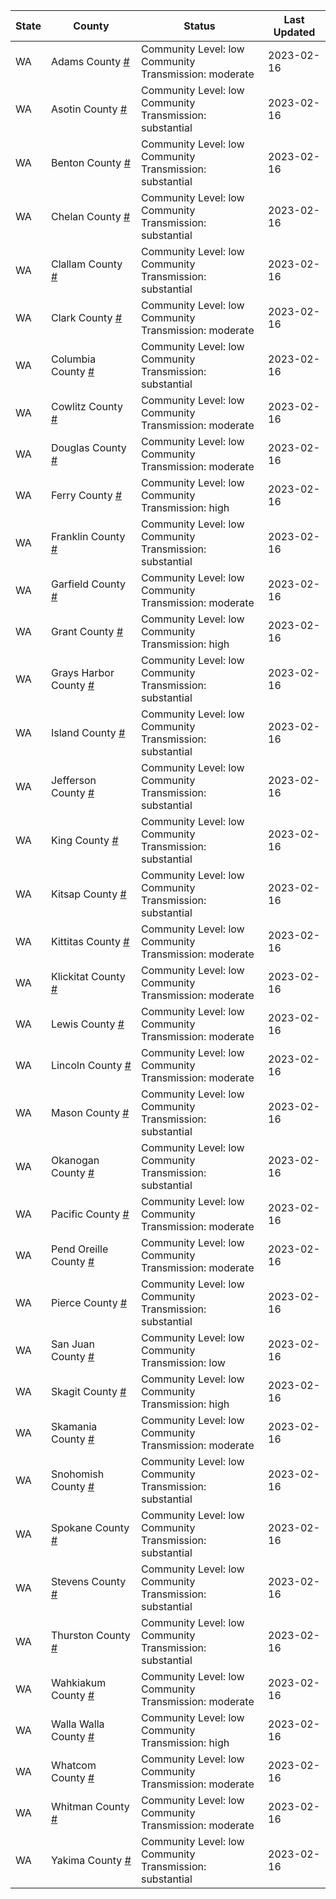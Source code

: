 State | County | Status | Last Updated
--- | --- | --- | --- 
WA | Adams County <a href="#adams_county">#</a> | <a name="adams_county"></a>Community Level: low<br/>Community Transmission: moderate | 2023-02-16
WA | Asotin County <a href="#asotin_county">#</a> | <a name="asotin_county"></a>Community Level: low<br/>Community Transmission: substantial | 2023-02-16
WA | Benton County <a href="#benton_county">#</a> | <a name="benton_county"></a>Community Level: low<br/>Community Transmission: substantial | 2023-02-16
WA | Chelan County <a href="#chelan_county">#</a> | <a name="chelan_county"></a>Community Level: low<br/>Community Transmission: substantial | 2023-02-16
WA | Clallam County <a href="#clallam_county">#</a> | <a name="clallam_county"></a>Community Level: low<br/>Community Transmission: substantial | 2023-02-16
WA | Clark County <a href="#clark_county">#</a> | <a name="clark_county"></a>Community Level: low<br/>Community Transmission: moderate | 2023-02-16
WA | Columbia County <a href="#columbia_county">#</a> | <a name="columbia_county"></a>Community Level: low<br/>Community Transmission: substantial | 2023-02-16
WA | Cowlitz County <a href="#cowlitz_county">#</a> | <a name="cowlitz_county"></a>Community Level: low<br/>Community Transmission: moderate | 2023-02-16
WA | Douglas County <a href="#douglas_county">#</a> | <a name="douglas_county"></a>Community Level: low<br/>Community Transmission: moderate | 2023-02-16
WA | Ferry County <a href="#ferry_county">#</a> | <a name="ferry_county"></a>Community Level: low<br/>Community Transmission: high | 2023-02-16
WA | Franklin County <a href="#franklin_county">#</a> | <a name="franklin_county"></a>Community Level: low<br/>Community Transmission: substantial | 2023-02-16
WA | Garfield County <a href="#garfield_county">#</a> | <a name="garfield_county"></a>Community Level: low<br/>Community Transmission: moderate | 2023-02-16
WA | Grant County <a href="#grant_county">#</a> | <a name="grant_county"></a>Community Level: low<br/>Community Transmission: high | 2023-02-16
WA | Grays Harbor County <a href="#grays_harbor_county">#</a> | <a name="grays_harbor_county"></a>Community Level: low<br/>Community Transmission: substantial | 2023-02-16
WA | Island County <a href="#island_county">#</a> | <a name="island_county"></a>Community Level: low<br/>Community Transmission: substantial | 2023-02-16
WA | Jefferson County <a href="#jefferson_county">#</a> | <a name="jefferson_county"></a>Community Level: low<br/>Community Transmission: substantial | 2023-02-16
WA | King County <a href="#king_county">#</a> | <a name="king_county"></a>Community Level: low<br/>Community Transmission: substantial | 2023-02-16
WA | Kitsap County <a href="#kitsap_county">#</a> | <a name="kitsap_county"></a>Community Level: low<br/>Community Transmission: substantial | 2023-02-16
WA | Kittitas County <a href="#kittitas_county">#</a> | <a name="kittitas_county"></a>Community Level: low<br/>Community Transmission: moderate | 2023-02-16
WA | Klickitat County <a href="#klickitat_county">#</a> | <a name="klickitat_county"></a>Community Level: low<br/>Community Transmission: moderate | 2023-02-16
WA | Lewis County <a href="#lewis_county">#</a> | <a name="lewis_county"></a>Community Level: low<br/>Community Transmission: moderate | 2023-02-16
WA | Lincoln County <a href="#lincoln_county">#</a> | <a name="lincoln_county"></a>Community Level: low<br/>Community Transmission: moderate | 2023-02-16
WA | Mason County <a href="#mason_county">#</a> | <a name="mason_county"></a>Community Level: low<br/>Community Transmission: substantial | 2023-02-16
WA | Okanogan County <a href="#okanogan_county">#</a> | <a name="okanogan_county"></a>Community Level: low<br/>Community Transmission: substantial | 2023-02-16
WA | Pacific County <a href="#pacific_county">#</a> | <a name="pacific_county"></a>Community Level: low<br/>Community Transmission: moderate | 2023-02-16
WA | Pend Oreille County <a href="#pend_oreille_county">#</a> | <a name="pend_oreille_county"></a>Community Level: low<br/>Community Transmission: moderate | 2023-02-16
WA | Pierce County <a href="#pierce_county">#</a> | <a name="pierce_county"></a>Community Level: low<br/>Community Transmission: substantial | 2023-02-16
WA | San Juan County <a href="#san_juan_county">#</a> | <a name="san_juan_county"></a>Community Level: low<br/>Community Transmission: low | 2023-02-16
WA | Skagit County <a href="#skagit_county">#</a> | <a name="skagit_county"></a>Community Level: low<br/>Community Transmission: high | 2023-02-16
WA | Skamania County <a href="#skamania_county">#</a> | <a name="skamania_county"></a>Community Level: low<br/>Community Transmission: moderate | 2023-02-16
WA | Snohomish County <a href="#snohomish_county">#</a> | <a name="snohomish_county"></a>Community Level: low<br/>Community Transmission: substantial | 2023-02-16
WA | Spokane County <a href="#spokane_county">#</a> | <a name="spokane_county"></a>Community Level: low<br/>Community Transmission: substantial | 2023-02-16
WA | Stevens County <a href="#stevens_county">#</a> | <a name="stevens_county"></a>Community Level: low<br/>Community Transmission: substantial | 2023-02-16
WA | Thurston County <a href="#thurston_county">#</a> | <a name="thurston_county"></a>Community Level: low<br/>Community Transmission: substantial | 2023-02-16
WA | Wahkiakum County <a href="#wahkiakum_county">#</a> | <a name="wahkiakum_county"></a>Community Level: low<br/>Community Transmission: moderate | 2023-02-16
WA | Walla Walla County <a href="#walla_walla_county">#</a> | <a name="walla_walla_county"></a>Community Level: low<br/>Community Transmission: high | 2023-02-16
WA | Whatcom County <a href="#whatcom_county">#</a> | <a name="whatcom_county"></a>Community Level: low<br/>Community Transmission: moderate | 2023-02-16
WA | Whitman County <a href="#whitman_county">#</a> | <a name="whitman_county"></a>Community Level: low<br/>Community Transmission: moderate | 2023-02-16
WA | Yakima County <a href="#yakima_county">#</a> | <a name="yakima_county"></a>Community Level: low<br/>Community Transmission: substantial | 2023-02-16
